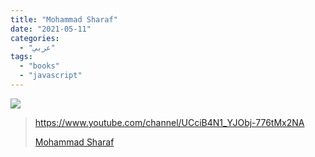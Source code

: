 ```yaml
---
title: "Mohammad Sharaf"
date: "2021-05-11"
categories:
  - "عربي"
tags:
  - "books"
  - "javascript"
---
```


![](https://yt3.ggpht.com/ytc/AAUvwnhCnPnq_Va9wbUzMWuMgNrHBha8kWM7bHaa6QLK=s176-c-k-c0x00ffffff-no-rj)

> https://www.youtube.com/channel/UCciB4N1_YJObj-776tMx2NA
>
> [Mohammad Sharaf](https://www.youtube.com/channel/UCciB4N1_YJObj-776tMx2NA)
